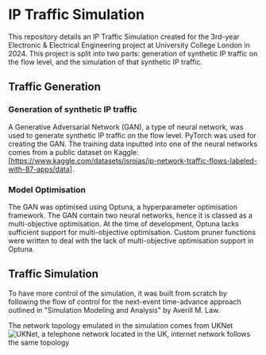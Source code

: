 # IP Traffic Simulation

This repository details an IP Traffic Simulation created for the 3rd-year Electronic & Electrical Engineering project at University College London in 2024. This project is split into two parts: generation of synthetic IP traffic on the flow level, and the simulation of that synthetic IP traffic. 

## Traffic Generation
### Generation of synthetic IP traffic
A Generative Adversarial Network (GAN), a type of neural network, was used to generate synthetic IP traffic on the flow level. PyTorch was used for creating the GAN. The training data inputted into one of the neural networks comes from a public dataset on Kaggle: [https://www.kaggle.com/datasets/jsrojas/ip-network-traffic-flows-labeled-with-87-apps/data]. 

### Model Optimisation
The GAN was optimised using Optuna, a hyperparameter optimisation framework. The GAN contain two neural networks, hence it is classed as a multi-objective optimisation. At the time of development, Optuna lacks sufficient support for multi-objective optimisation. Custom pruner functions were written to deal with the lack of multi-objective optimisation support in Optuna. 

## Traffic Simulation
To have more control of the simulation, it was built from scratch by following the flow of control for the next-event time-advance approach outlined in "Simulation Modeling and Analysis" by Averill M. Law.

The network topology emulated in the simulation comes from UKNet 
![UKNet, a telephone network located in the UK, internet network follows the same topology](https://github.com/RonaldoBaker/IP-Traffic-Simulation/blob/main/UKNet.png)
